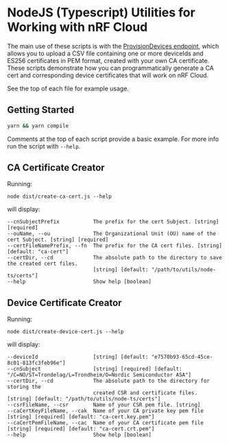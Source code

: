 # NodeJS (Typescript) Utilities for Working with nRF Cloud

The main use of these scripts is with the [ProvisionDevices endpoint](https://api.nrfcloud.com/v1#operation/ProvisionDevices), which allows you to upload a CSV file containing one or more deviceIds and ES256 certificates in PEM format, created with your own CA certificate. These scripts demonstrate how you can programmatically generate a CA cert and corresponding device certificates that will work on nRF Cloud.

See the top of each file for example usage.

## Getting Started

```sh
yarn && yarn compile
```
Comments at the top of each script provide a basic example. For more info run the script with `--help`.

## CA Certificate Creator
Running:
```
node dist/create-ca-cert.js --help
```
will display:
```
--cnSubjectPrefix           The prefix for the cert Subject. [string] [required]
--ouName, --ou              The Organizational Unit (OU) name of the cert Subject. [string] [required]
--certFileNamePrefix, --fn  The prefix for the CA cert files. [string] [default: "ca-cert"]
--certDir, --cd             The absolute path to the directory to save the created cert files. 
                            [string] [default: "/path/to/utils/node-ts/certs"]
--help                      Show help [boolean]                            
```

## Device Certificate Creator
Running:
```
node dist/create-device-cert.js --help
```
will display:
```
--deviceId                  [string] [default: "e7570b93-65cd-45ce-8c01-813fc3feb96e"]
--cnSubject                 [string] [required] [default: "/C=NO/ST=Trondelag/L=Trondheim/O=Nordic Semiconductor ASA"]
--certDir, --cd             The absolute path to the directory for storing the
                            created CSR and certificate files. [string] [default: "/path/to/utils/node-ts/certs"]
--csrFileName, --csr        Name of your CSR pem file. [string]
--caCertKeyFileName, --cak  Name of your CA private key pem file [string] [required] [default: "ca-cert.key.pem"]
--caCertPemFileName, --cac  Name of your CA certificate pem file [string] [required] [default: "ca-cert.crt.pem"]
--help                      Show help [boolean]
```                                                         